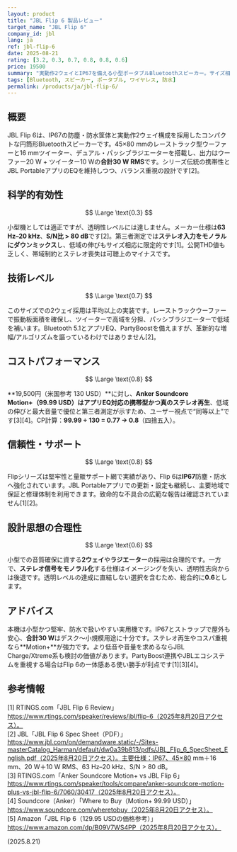 ```yaml
---
layout: product
title: "JBL Flip 6 製品レビュー"
target_name: "JBL Flip 6"
company_id: jbl
lang: ja
ref: jbl-flip-6
date: 2025-08-21
rating: [3.2, 0.3, 0.7, 0.8, 0.8, 0.6]
price: 19500
summary: "実動作2ウェイとIP67を備える小型ポータブルBluetoothスピーカー。サイズ相応の堅実さはある一方、モノラルダウンミックスと帯域制約で中間（0.5）未満の忠実度です。"
tags: [Bluetooth, スピーカー, ポータブル, ワイヤレス, 防水]
permalink: /products/ja/jbl-flip-6/
---
```


## 概要

JBL Flip 6は、IP67の防塵・防水筐体と実動作2ウェイ構成を採用したコンパクトな円筒形Bluetoothスピーカーです。45×80 mmのレーストラック型ウーファーと16 mmツイーター、デュアル・パッシブラジエーターを搭載し、出力はウーファー20 W + ツイーター10 Wの**合計30 W RMS**です。シリーズ伝統の携帯性とJBL PortableアプリのEQを維持しつつ、バランス重視の設計です[2]。

## 科学的有効性

$$ \Large \text{0.3} $$

小型機としては適正ですが、透明性レベルには達しません。メーカー仕様は**63 Hz–20 kHz**、**S/N比 > 80 dB**です[2]。第三者測定では**ステレオ入力をモノラルにダウンミックス**し、低域の伸びもサイズ相応に限定的です[1]。公開THD値も乏しく、帯域制約とステレオ喪失は可聴上のマイナスです。

## 技術レベル

$$ \Large \text{0.7} $$

このサイズでの2ウェイ採用は平均以上の実装です。レーストラックウーファーで振動板面積を確保し、ツイーターで高域を分担、パッシブラジエーターで低域を補います。Bluetooth 5.1とアプリEQ、PartyBoostを備えますが、革新的な増幅/アルゴリズムを謳っているわけではありません[2]。

## コストパフォーマンス

$$ \Large \text{0.8} $$

**19,500円（米国参考 130 USD）**に対し、**Anker Soundcore Motion+（99.99 USD）**はアプリEQ対応の携帯型かつ**真のステレオ再生**、低域の伸びと最大音量で優位と第三者測定が示すため、ユーザー視点で“同等以上”です[3][4]。CP計算：**99.99 ÷ 130 = 0.77 → 0.8**（四捨五入）。

## 信頼性・サポート

$$ \Large \text{0.8} $$

Flipシリーズは堅牢性と量販サポート網で実績があり、Flip 6は**IP67**防塵・防水へ強化されています。JBL Portableアプリでの更新・設定も継続し、主要地域で保証と修理体制を利用できます。致命的な不具合の広範な報告は確認されていません[1][2]。

## 設計思想の合理性

$$ \Large \text{0.6} $$

小型での音質確保に資する**2ウェイ**や**ラジエーター**の採用は合理的です。一方で、**ステレオ信号をモノラル化**する仕様はイメージングを失い、透明性志向からは後退です。透明レベルの達成に直結しない選択を含むため、総合的に**0.6**とします。

## アドバイス

本機は小型かつ堅牢、防水で扱いやすい実用機です。IP67とストラップで屋外も安心、**合計30 W**はデスク〜小規模用途に十分です。ステレオ再生やコスパ重視なら**Motion+**が強力です。より低音や音量を求めるならJBL Charge/Xtreme系も検討の価値があります。PartyBoost連携やJBLエコシステムを重視する場合はFlip 6の一体感ある使い勝手が利点です[1][3][4]。

## 参考情報

[1] RTINGS.com「JBL Flip 6 Review」https://www.rtings.com/speaker/reviews/jbl/flip-6（2025年8月20日アクセス）。  
[2] JBL「JBL Flip 6 Spec Sheet（PDF）」https://www.jbl.com/on/demandware.static/-/Sites-masterCatalog_Harman/default/dw0a39b813/pdfs/JBL_Flip_6_SpecSheet_English.pdf（2025年8月20日アクセス）。主要仕様：IP67、45×80 mm＋16 mm、20 W＋10 W RMS、63 Hz–20 kHz、S/N > 80 dB。  
[3] RTINGS.com「Anker Soundcore Motion+ vs JBL Flip 6」https://www.rtings.com/speaker/tools/compare/anker-soundcore-motion-plus-vs-jbl-flip-6/7060/30417（2025年8月20日アクセス）。  
[4] Soundcore（Anker）「Where to Buy（Motion+ 99.99 USD）」https://www.soundcore.com/wheretobuy（2025年8月20日アクセス）。  
[5] Amazon「JBL Flip 6（129.95 USDの価格参考）」https://www.amazon.com/dp/B09V7WS4PP（2025年8月20日アクセス）。

(2025.8.21)

